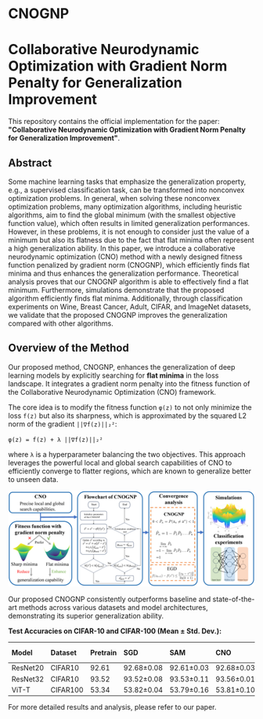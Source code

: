# CNOGNP
# Collaborative Neurodynamic Optimization with Gradient Norm Penalty for Generalization Improvement
This repository contains the official implementation for the paper: **"Collaborative Neurodynamic Optimization with Gradient Norm Penalty for Generalization Improvement"**.

## Abstract

Some machine learning tasks that emphasize the generalization property, e.g., a supervised classification task, can be transformed into nonconvex optimization problems. In general, when solving these nonconvex optimization problems, many optimization algorithms, including heuristic algorithms, aim to find the global minimum (with the smallest objective function value), which often results in limited generalization performances. However, in these problems, it is not enough to consider just the value of a minimum but also its flatness due to the fact that flat minima often represent a high generalization ability. In this paper, we introduce a collaborative neurodynamic optimization (CNO) method with a newly designed fitness function penalized by gradient norm (CNOGNP), which efficiently finds flat minima and thus enhances the generalization performance. Theoretical analysis proves that our CNOGNP algorithm is able to effectively find a flat minimum. Furthermore, simulations demonstrate that the proposed algorithm efficiently finds flat minima. Additionally, through classification experiments on Wine, Breast Cancer, Adult, CIFAR, and ImageNet datasets, we validate that the proposed CNOGNP improves the generalization compared with other algorithms.

## Overview of the Method

Our proposed method, CNOGNP, enhances the generalization of deep learning models by explicitly searching for **flat minima** in the loss landscape. It integrates a gradient norm penalty into the fitness function of the Collaborative Neurodynamic Optimization (CNO) framework.

The core idea is to modify the fitness function `φ(z)` to not only minimize the loss `f(z)` but also its sharpness, which is approximated by the squared L2 norm of the gradient `||∇f(z)||₂²`:

`φ(z) = f(z) + λ ||∇f(z)||₂²`

where `λ` is a hyperparameter balancing the two objectives. This approach leverages the powerful local and global search capabilities of CNO to efficiently converge to flatter regions, which are known to generalize better to unseen data.

![Overview of CNOGNP](overview.jpg)

Our proposed CNOGNP consistently outperforms baseline and state-of-the-art methods across various datasets and model architectures, demonstrating its superior generalization ability.

**Test Accuracies on CIFAR-10 and CIFAR-100 (Mean ± Std. Dev.):**

| Model     | Dataset  | Pretrain | SGD           | SAM           | CNO           | **CNOGNP (ours)**      |
| :-------- | :------- | :------- | :------------ | :------------ | :------------ | :--------------------- |
| ResNet20  | CIFAR10  | 92.61    | 92.68±0.08    | 92.61±0.03    | 92.68±0.03    | **92.71±0.07**         |
| ResNet32  | CIFAR10  | 93.52    | 93.52±0.08    | 93.53±0.11    | 93.56±0.01    | **93.57±0.09**         |
| ViT-T     | CIFAR100 | 53.34    | 53.82±0.04    | 53.79±0.16    | 53.81±0.10    | **53.88±0.02**         |

For more detailed results and analysis, please refer to our paper.
